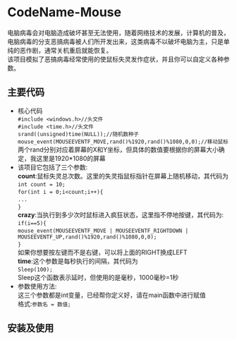 # CodeName-Mouse
电脑病毒会对电脑造成破坏甚至无法使用，随着网络技术的发展，计算机的普及，电脑病毒的分支恶搞病毒被人们所开发出来，这类病毒不以破坏电脑为主，只是单纯的恶作剧，通常关机重启就能恢复。  
该项目模拟了恶搞病毒经常使用的使鼠标失灵发作症状，并且你可以自定义各种参数。  
## 主要代码
* 核心代码  
`#include <windows.h>//头文件`  
`#include <time.h>//头文件`         
`srand((unsigned)time(NULL));//随机数种子`  
`mouse_event(MOUSEEVENTF_MOVE,rand()%1920,rand()%1080,0,0);//移动鼠标`  
两个rand分别对应着屏幕的X和Y坐标，但具体的数值要根据你的屏幕大小确定，我这里是1920*1080的屏幕  
* 该项目它包括了三个参数:  
**count**:鼠标失灵总次数。这里的失灵指鼠标指针在屏幕上随机移动，其代码为  
`int count = 10;`   
`for(int i = 0;i<count;i++){`  
`...`  
`}`  
**crazy**:当执行到多少次时鼠标进入疯狂状态，这里指不停地按键，其代码为:  
`if(i==5){`  
`mouse_event(MOUSEEVENTF_MOVE | MOUSEEVENTF_RIGHTDOWN | MOUSEEVENTF_UP,rand()%1920,rand()%1080,0,0);`  
`}`  
如果你想要按左键而不是右键，可以将上面的RIGHT换成LEFT  
**time**:这个参数是每秒执行的间隔，其代码为  
`Sleep(100);`  
Sleep这个函数表示延时，但使用的是毫秒，1000毫秒=1秒  
* 参数使用方法:  
这三个参数都是int变量，已经帮你定义好，请在main函数中进行赋值  
格式:`参数名 = 数值;`  
## 安装及使用
